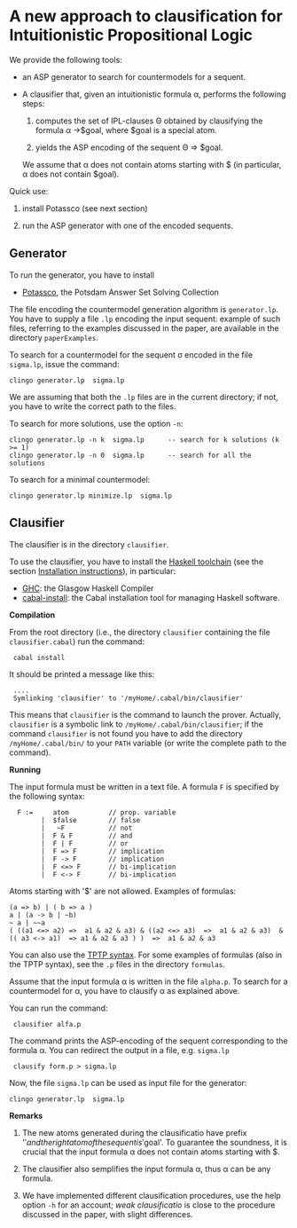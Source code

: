 A new approach to clausification for Intuitionistic Propositional Logic
=======================================================================


We provide the following tools:

- an ASP generator to search for countermodels for a  sequent. 
- A clausifier that, given an intuitionistic formula &alpha;, performs the following steps:

  1. computes the set of IPL-clauses &Theta; obtained by clausifying  the formula &alpha; &rarr;$goal,
     where $goal is a special atom.

  2. yields the  ASP encoding   of the sequent &Theta; &rArr; $goal.

  We assume that &alpha; does not contain atoms starting with $ (in particular,  &alpha; does not contain $goal).

Quick use:

1. install Potassco (see next section)

2. run the ASP generator with one of the encoded sequents.


Generator
--------

To run the generator, you have to install

- [Potassco](https://potassco.org/), the Potsdam Answer Set Solving Collection

The file encoding the countermodel generation algorithm is   `generator.lp`.
You have to supply a file `.lp` encoding the input sequent:
example of  such files, referring to the examples discussed in the paper,  are available in the directory `paperExamples`.



To search for a countermodel  for the sequent &sigma; encoded in the file `sigma.lp`,  issue the command:

```console
clingo generator.lp  sigma.lp
```
We are assuming that both the  `.lp` files are in the current directory;
if not, you have to write the correct path to the files.

To search for more solutions,  use the option `-n`:

```console
clingo generator.lp -n k  sigma.lp      -- search for k solutions (k >= 1)
clingo generator.lp -n 0  sigma.lp      -- search for all the solutions 
```


To search for a minimal countermodel:


```console
clingo generator.lp minimize.lp  sigma.lp
```


Clausifier
----------

The clausifier is in the directory `clausifier`.

To use the clausifier, you have to install the [Haskell toolchain](https://www.haskell.org/downloads)
(see  the section  [Installation instructions](https://www.haskell.org/downloads#ghcup)), 
in particular:

- [GHC](https://www.haskell.org/ghc/): the Glasgow Haskell Compiler
- [cabal-install](https://cabal.readthedocs.io/en/3.6/): the Cabal installation tool for managing Haskell software.


**Compilation**

From the  root directory (i.e., the directory `clausifier` containing the file  `clausifier.cabal`) run the command:

```console
 cabal install
```



It should be printed a message like this:


```console
 ....
 Symlinking 'clausifier' to '/myHome/.cabal/bin/clausifier'
```


This means that `clausifier` is the command to launch the prover. Actually,
`clausifier` is a symbolic link to    `/myHome/.cabal/bin/clausifier`; if
the command `clausifier` is not found you have to add the directory `/myHome/.cabal/bin/` to
your `PATH` variable (or write the complete path to the command).



**Running**


The input formula must be written in a text file. A formula `F` is specified by the following syntax:

```console
  F :=     atom          // prop. variable 
        |  $false        // false
        |   ~F           // not 
        |  F & F         // and
        |  F | F         // or
        |  F => F        // implication
        |  F -> F        // implication
        |  F <=> F       // bi-implication
        |  F <-> F       // bi-implication	
```

Atoms starting with '$' are not allowed.
Examples of formulas:

```console
(a => b) | ( b => a )
a | (a -> b | ~b)
~ a | ~~a
( ((a1 <=> a2) =>  a1 & a2 & a3) & ((a2 <=> a3)  =>  a1 & a2 & a3)  & (( a3 <-> a1)  => a1 & a2 & a3 ) )  =>  a1 & a2 & a3  
```

You can also use the [TPTP syntax](http://tptp.cs.miami.edu/TPTP/QuickGuide/Problems.html).
For some examples of formulas (also in the TPTP syntax), see  the `.p` files in the directory `formulas`.



Assume that the input formula &alpha; is written in the file `alpha.p`.
To search for a countermodel for &alpha;,  you have to clausify  &alpha; as explained above.

You can run the command:


```console
 clausifier alfa.p
```

The command prints the ASP-encoding of the sequent corresponding to the formula &alpha;.
You can redirect the output in a file, e.g. `sigma.lp`


```console
 clausify form.p > sigma.lp
```

Now, the file `sigma.lp` can be used as input file for the generator:


```console
clingo generator.lp  sigma.lp
```

**Remarks**

1. The new atoms generated during the clausificatio have prefix '$' and the right atom of the sequent  is '$goal'.
    To guarantee the soundness, it is crucial that the input formula  &alpha; does not contain atoms starting with $.
2. The clausifier also semplifies the input formula &alpha;, thus  &alpha; can be any formula.
   
3. We have implemented different clausification procedures, use the help option `-h` for an account;
*weak clausificatio* is  close to the procedure discussed in the paper, with slight differences.
   
     